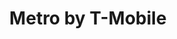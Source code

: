 ---
title: "Metro by T-Mobile"
url: /palm-springs/metro-by-t-mobile-forest-hill-boulevard/
shop: mobile phone
---